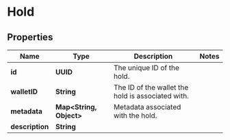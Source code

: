 

# Hold


## Properties

| Name | Type | Description | Notes |
|------------ | ------------- | ------------- | -------------|
|**id** | **UUID** | The unique ID of the hold. |  |
|**walletID** | **String** | The ID of the wallet the hold is associated with. |  |
|**metadata** | **Map&lt;String, Object&gt;** | Metadata associated with the hold. |  |
|**description** | **String** |  |  |




